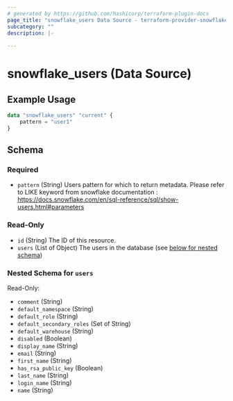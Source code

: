 ```yaml
---
# generated by https://github.com/hashicorp/terraform-plugin-docs
page_title: "snowflake_users Data Source - terraform-provider-snowflake"
subcategory: ""
description: |-
  
---
```


# snowflake_users (Data Source)



## Example Usage

```terraform
data "snowflake_users" "current" {
    pattern = "user1"
}
```

<!-- schema generated by tfplugindocs -->
## Schema

### Required

- `pattern` (String) Users pattern for which to return metadata. Please refer to LIKE keyword from snowflake documentation : https://docs.snowflake.com/en/sql-reference/sql/show-users.html#parameters

### Read-Only

- `id` (String) The ID of this resource.
- `users` (List of Object) The users in the database (see [below for nested schema](#nestedatt--users))

<a id="nestedatt--users"></a>
### Nested Schema for `users`

Read-Only:

- `comment` (String)
- `default_namespace` (String)
- `default_role` (String)
- `default_secondary_roles` (Set of String)
- `default_warehouse` (String)
- `disabled` (Boolean)
- `display_name` (String)
- `email` (String)
- `first_name` (String)
- `has_rsa_public_key` (Boolean)
- `last_name` (String)
- `login_name` (String)
- `name` (String)


